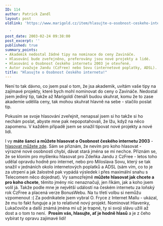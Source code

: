 ```yaml
---
ID: 114
author: Patrick Zandl
layout: post
oldlink: 'https://www.marigold.cz/item/hlasujte-o-osobnost-ceskeho-internetu

  '
post_date: 2003-02-24 09:38:00
post_excerpt: ''
published: true
summary_points:
- Akademik nedostal žádné tipy na nominace do ceny Zavináče.
- Hlasování bude zveřejněno, preferovány jsou nové projekty a lidé.
- Hlasování o Osobnost českého internetu 2003 je otevřené.
- Autor zvažuje Jandu (CzFree) nebo Sovu (internetové poplatky, ADSL).
title: "Hlasujte o Osobnost českého internetu!"
---
```


<p>
Není to tak dávno, co jsem psal o tom, že jsa akademik, uvítám vaše tipy na zajímavé projekty, které bych mohl nominovat do ceny o Zavináče. Nedostal jsem jediný tip, takže až Marigoldí čtenáři budou skuhrat, komu že to zase akademie udělila ceny, tak mohou skuhrat hlavně na sebe - stačilo poslat tip. </p>

<p>
Pokusím se svoje hlasování zveřejnit, nenapsal jsem si ho takže si ho nechám poslat, abyste mne pak nepopotahovali, že lžu, když na něco zapomenu. V každém případě jsem se snažil tipovat nové projekty a nové lidi. </p>

<p>
I vy <STRONG>máte šanci a můžete hlasovat o Osobnost českého internetu 2003</STRONG> - <A href="http://www.ceskyzavinac.cz/www/onlinehlas.php" target=_blank>hlasovat můžete zde</A>. Sám se přiznám, že nevím pro koho hlasovat - výrazné nové osobnosti chybí, dávat stará jména se mi nechce. Přiznám se, že se kloním pro myšlenku hlasovat pro Zdeňka Jandu z CzFree - letos toho udělal opravdu hodně pro internet, nebo pro Miloslava Sovu, který se tak snažil v jednáních okolo internetových poplatků a ADSL (sám vím, co to je za utrpení a jak žalostně pak vypádá výsledek i přes maximální snahu s Telecomem něco dojednat). Vy samozřejmě <STRONG>můžete hlasovat jak chcete a pro koho chcete</STRONG>, těmito jmény nic nenaznačuji, jen říkám, jak a koho jsem volil já. Takže podle mne je největší událostí na českém internetu za loňský rok CzFree a placená verze BonusWebu. Na tu třetí volbu si nemůžu vzpomenout :( Za&#160;podnikatele jsem vybral O. Fryce z Internet Mallu - ukázal, že mu to fakt funguje a je to relativně nový projekt. Nominovat&#160;Hlavenky, Lukačoviče a další&#160;známá jména mi už je trapné, ty si svoji slávu užili až dost a o tom to není. &#160;<STRONG>Prosím vás, hlasujte, ať je hodně hlasů</STRONG> a je z čeho vybírat ty opravu zajímavé lidi!</p>